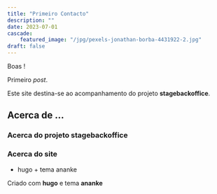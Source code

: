 ```yaml
---
title: "Primeiro Contacto"
description: ""
date: 2023-07-01
cascade:
    featured_image: "/jpg/pexels-jonathan-borba-4431922-2.jpg"
draft: false
---
```


Boas !

Primeiro *post*.

Este site destina-se ao acompanhamento do projeto **stagebackoffice**.

## Acerca de ...
### Acerca do projeto stagebackoffice

### Acerca do site

- hugo + tema ananke

Criado com **hugo** e tema **ananke**

